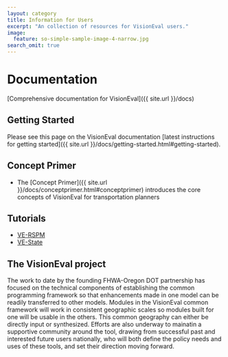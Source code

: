 ```yaml
---
layout: category
title: Information for Users
excerpt: "An collection of resources for VisionEval users."
image:
  feature: so-simple-sample-image-4-narrow.jpg
search_omit: true
---
```


# Documentation

[Comprehensive documentation for VisionEval]({{ site.url }}/docs)

## Getting Started

Please see this page on the VisionEval documentation [latest instructions for getting started]({{ site.url }}/docs/getting-started.html#getting-started).

## Concept Primer

- The [Concept Primer]({{ site.url }}/docs/conceptprimer.html#conceptprimer) introduces the core concepts of VisionEval for transportation planners

## Tutorials

- [VE-RSPM](https://github.com/VisionEval/VisionEval-Docs/blob/master/tutorials/verspm/Main.md)
- [VE-State](https://github.com/VisionEval/VisionEval-Docs/blob/master/tutorials/ve-state/Main.md)

## The VisionEval project

The work to date by the founding FHWA-Oregon DOT partnership has focused on the technical components of establishing the common programming framework so that enhancements made in one model can be readily transferred to other models. Modules in the VisionEval common framework will work in consistent geographic scales so modules built for one will be usable in the others.  This common geography can either be directly input or synthesized. Efforts are also underway to mainatin a supportive community around the tool, drawing from successful past and interested future users nationally, who will both define the policy needs and uses of these tools, and set their direction moving forward. 

